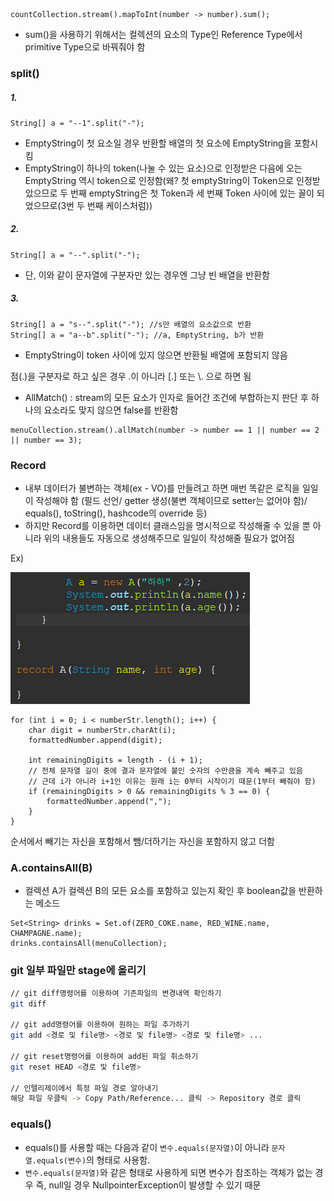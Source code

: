 ```
countCollection.stream().mapToInt(number -> number).sum();
```
- sum()을 사용하기 위해서는 컬렉션의 요소의 Type인 Reference Type에서 primitive Type으로 바꿔줘야 함

### split()

##### 1.
`String[] a = "--1".split("-");`
- EmptyString이 첫 요소일 경우 반환할 배열의 첫 요소에 EmptyString을 포함시킴
- EmptyString이 하나의 token(나눌 수 있는 요소)으로 인정받은 다음에 오는 EmptyString 역시 token으로 인정함(왜? 첫 emptyString이 Token으로 인정받았으므로 두 번째 emptyString은 첫 Token과 세 번째 Token 사이에 있는 꼴이 되었으므로(3번 두 번째 케이스처럼))

##### 2.
`String[] a = "--".split("-");`
- 단, 이와 같이 문자열에 구분자만 있는 경우엔 그냥 빈 배열을 반환함

##### 3.
```
String[] a = "s--".split("-"); //s만 배열의 요소값으로 반환
String[] a = "a--b".split("-"); //a, EmptyString, b가 반환
```
- EmptyString이 token 사이에 있지 않으면 반환될 배열에 포함되지 않음

점(.)을 구분자로 하고 싶은 경우 .이 아니라 [.] 또는 \\. 으로 하면 됨

- AllMatch() : stream의 모든 요소가 인자로 들어간 조건에 부합하는지 판단 후 하나의 요소라도 맞지 않으면 false를 반환함
```
menuCollection.stream().allMatch(number -> number == 1 || number == 2 || number == 3);
```

### Record
- 내부 데이터가 불변하는 객체(ex - VO)를 만들려고 하면 매번 똑같은 로직을 일일이 작성해야 함
(필드 선언/ getter 생성(불변 객체이므로 setter는 없어야 함)/ equals(), toString(), hashcode의 override 등)
- 하지만 Record를 이용하면 데이터 클래스임을 명시적으로 작성해줄 수 있을 뿐 아니라 위의 내용들도 자동으로 생성해주므로 일일이 작성해줄 필요가 없어짐

Ex)

![](../README_resources/Pasted%20image%2020231113204138.png)

```
for (int i = 0; i < numberStr.length(); i++) {
	char digit = numberStr.charAt(i);
	formattedNumber.append(digit);
	
	int remainingDigits = length - (i + 1);
	// 전체 문자열 길이 중에 결과 문자열에 붙인 숫자의 수만큼을 계속 빼주고 있음
	// 근데 i가 아니라 i+1인 이유는 원래 i는 0부터 시작이기 때문(1부터 빼줘야 함)
	if (remainingDigits > 0 && remainingDigits % 3 == 0) {
		formattedNumber.append(",");
	}
}
```
순서에서 빼기는 자신을 포함해서 뺌/더하기는 자신을 포함하지 않고 더함

### A.containsAll(B)
- 컬렉션 A가 컬렉션 B의 모든 요소를 포함하고 있는지 확인 후 boolean값을 반환하는 메소드
```
Set<String> drinks = Set.of(ZERO_COKE.name, RED_WINE.name, CHAMPAGNE.name);
drinks.containsAll(menuCollection);
```
### git 일부 파일만 stage에 올리기
```bash
// git diff명령어를 이용하여 기존파일의 변경내역 확인하기
git diff

// git add명령어를 이용하여 원하는 파일 추가하기
git add <경로 및 file명> <경로 및 file명> <경로 및 file명> ...

// git reset명령어를 이용하여 add된 파일 취소하기
git reset HEAD <경로 및 file명>

// 인텔리제이에서 특정 파일 경로 알아내기
해당 파일 우클릭 -> Copy Path/Reference... 클릭 -> Repository 경로 클릭
```

### equals()
- equals()를 사용할 때는 다음과 같이 `변수.equals(문자열)`이 아니라 `문자열.equals(변수)`의 형태로 사용함.
- `변수.equals(문자열)`와 같은 형태로 사용하게 되면 변수가 참조하는 객체가 없는 경우 즉, null일 경우 NullpointerException이 발생할 수 있기 때문